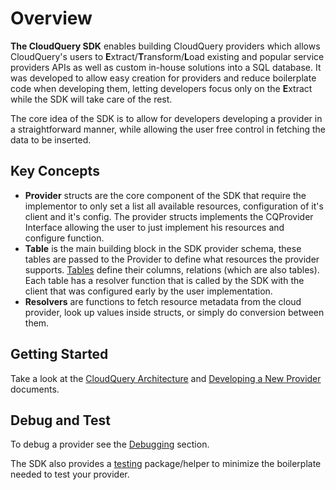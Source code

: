# Overview

**The CloudQuery SDK** enables building CloudQuery providers which allows CloudQuery's users to **E**xtract/**T**ransform/**L**oad existing and popular service providers APIs as well as custom in-house solutions into a SQL database.
It was developed to allow easy creation for providers and reduce boilerplate code when developing them, letting developers focus only on the **E**xtract while the SDK will take care of the rest. 

The core idea of the SDK is to allow for developers developing a provider in a straightforward manner, while allowing the user free control in fetching the data to be inserted.

## Key Concepts

- **Provider** structs are the core component of the SDK that require the implementor to only set a list all available resources, configuration of it's client and it's config. The provider structs implements the CQProvider Interface allowing the user to just implement his resources and configure function.
- **Table** is the main building block in the SDK provider schema, these tables are passed to the Provider to define what resources the provider supports. [Tables](https://github.com/cloudquery/cq-provider-sdk/blob/main/provider/schema/table.go) define their columns, relations (which are also tables). Each table has a resolver function that is called by the SDK with the client that was configured early by the user implementation.
- **Resolvers** are functions to fetch resource metadata from the cloud provider, look up values inside structs, or simply do conversion between them.

## Getting Started

Take a look at the [CloudQuery Architecture](../architecture) and [Developing a New Provider](../developing-new-provider) documents.

## Debug and Test

To debug a provider see the [Debugging](../debugging) section.

The SDK also provides a [testing](./testing) package/helper to minimize the boilerplate needed to test your provider.
